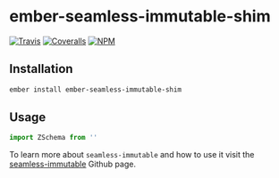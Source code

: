 # ember-seamless-immutable-shim

[![Travis][ci-img]][ci-url] [![Coveralls][cov-img]][cov-url] [![NPM][npm-img]][npm-url]

## Installation

```bash
ember install ember-seamless-immutable-shim
```

## Usage

```js
import ZSchema from ''
```

To learn more about `seamless-immutable` and how to use it visit the [seamless-immutable](https://github.com/rtfeldman/seamless-immutable) Github page.

[ci-img]: https://img.shields.io/travis/ciena-blueplanet/ember-seamless-immutable-shim.svg "Travis CI Build Status"
[ci-url]: https://travis-ci.org/ciena-blueplanet/ember-seamless-immutable-shim
[cov-img]: https://img.shields.io/coveralls/cciena-blueplanet/ember-seamless-immutable-shim.svg "Coveralls Code Coverage"
[cov-url]: https://coveralls.io/github/ciena-blueplanet/ember-seamless-immutable-shim
[npm-img]: https://img.shields.io/npm/v/ember-seamless-immutable-shim.svg "NPM Version"
[npm-url]: https://www.npmjs.com/package/ember-seamless-immutable-shim
